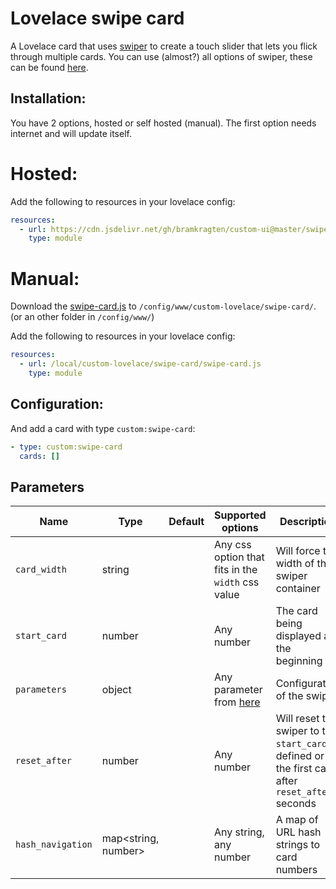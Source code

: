 # Lovelace swipe card

A Lovelace card that uses [swiper](http://idangero.us/swiper/) to create a touch slider that lets you flick through multiple cards.
You can use (almost?) all options of swiper, these can be found [here](http://idangero.us/swiper/api/).

## Installation:

You have 2 options, hosted or self hosted (manual). The first option needs internet and will update itself.

# Hosted:

Add the following to resources in your lovelace config:

```yaml
resources:
  - url: https://cdn.jsdelivr.net/gh/bramkragten/custom-ui@master/swipe-card/swipe-card.js
    type: module
```

# Manual:

Download the [swipe-card.js](https://raw.githubusercontent.com/bramkragten/custom-ui/master/swipe-card/swipe-card.js) to `/config/www/custom-lovelace/swipe-card/`. (or an other folder in `/config/www/`)

Add the following to resources in your lovelace config:

```yaml
resources:
  - url: /local/custom-lovelace/swipe-card/swipe-card.js
    type: module
```

## Configuration:

And add a card with type `custom:swipe-card`:

```yaml
- type: custom:swipe-card
  cards: []
```

## Parameters

| Name | Type | Default | Supported options | Description |
| ---- | ---- | ------- | ----------------- | ----------- |
| `card_width` | string | | Any css option that fits in the `width` css value | Will force the width of the swiper container |
| `start_card` | number | | Any number | The card being displayed at the beginning |
| `parameters` | object | | Any parameter from [here](http://idangero.us/swiper/api/) | Configuration of the swiper |
| `reset_after` | number | | Any number | Will reset the swiper to the `start_card` if defined or the first card after `reset_after` seconds |
| `hash_navigation` | map<string, number> | | Any string, any number | A map of URL hash strings to card numbers |
